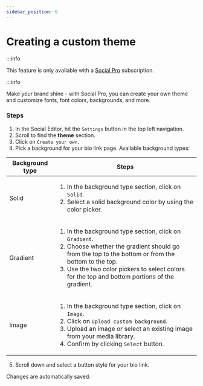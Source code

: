 ```yaml
---
sidebar_position: 6
---
```


# Creating a custom theme

:::info

This feature is only available with a [Social Pro](https://socialwp.io/#pricing) subscription.

:::info

Make your brand shine - with Social Pro, you can create your own theme and customize fonts, font colors, backgrounds, and more.

### Steps

1. In the Social Editor, hit the `Settings` button in the top left navigation.
2. Scroll to find the **theme** section.
3. Click on `Create your own`.
4. Pick a background for your bio link page. Available background types:

| Background type | Steps                                                                                                                                                                                                                                                                              |
| --------------- | ---------------------------------------------------------------------------------------------------------------------------------------------------------------------------------------------------------------------------------------------------------------------------------- |
| Solid           | <ol><li>In the background type section, click on `Solid`.</li><li>Select a solid background color by using the color picker.</li></ol>                                                                                                                                             |
| Gradient        | <ol><li>In the background type section, click on `Gradient`.</li><li>Choose whether the gradient should go from the top to the bottom or from the bottom to the top.</li><li>Use the two color pickers to select colors for the top and bottom portions of the gradient.</li></ol> |
| Image           | <ol><li>In the background type section, click on `Image`.</li><li>Click on `Upload custom background`.</li><li>Upload an image or select an existing image from your media library.</li><li> Confirm by clicking `Select` button.</li></ol>                                        |

5. Scroll down and select a button style for your bio link.

Changes are automatically saved.
